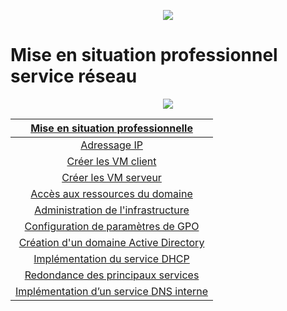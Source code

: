 <p align="center">
<a href="https://c.tenor.com/6ndm0Avg93MAAAAC/spy-x-family-anya.gif">
<img src="https://c.tenor.com/6ndm0Avg93MAAAAC/spy-x-family-anya.gif"/>
</a>
</p>

# Mise en situation professionnel service réseau 

<p align="center">
<a href="https://www.eni-training.com/portal/assets/images/logo_ENI_global.svg">
<img src="https://www.eni-training.com/portal/assets/images/logo_ENI_global.svg"/>
</a>
</p>


| <ins>**Mise en situation professionnelle**<ins> |
| :-----------------------------------------------------------------------------:   |
| [Adressage IP](https://github.com/MGNXYZ/MSP2/tree/main/Conception%20du%20plan%20d%E2%80%99adressage%20IPv4) |
| [Créer les VM client](https://github.com/MGNXYZ/MSP2/tree/main/Cr%C3%A9ation%20des%20VM%20client)  |
| [Créer les VM serveur](https://github.com/MGNXYZ/MSP2/tree/main/Cr%C3%A9ation%20des%20VM%20serveur)  |
| [Accès aux ressources du domaine](https://github.com/MGNXYZ/MSP2/tree/main/Acc%C3%A8s%20aux%20ressources%20du%20domaine)  |
| [Administration de l'infrastructure](https://github.com/MGNXYZ/MSP2/tree/main/Administration%20de%20l'infrastructure%20%22depuis%20sa%20chaise%22)  |
| [Configuration de paramètres de GPO](https://github.com/MGNXYZ/MSP2/tree/main/Configuration%20de%20param%C3%A8tres%20de%20GPO)  |
| [Création d'un domaine Active Directory](https://github.com/MGNXYZ/MSP2/tree/main/Cr%C3%A9ation%20d'un%20domaine%20Active%20Directory)  |
| [Implémentation du service DHCP](https://github.com/MGNXYZ/MSP2/tree/main/Impl%C3%A9mentation%20du%20service%20DHCP)  |
| [Redondance des principaux services](https://github.com/MGNXYZ/MSP2/tree/main/Redondance%20des%20principaux%20services)  |
| [Implémentation d’un service DNS interne](https://github.com/MGNXYZ/MSP2/tree/main/Impl%C3%A9mentation%20d%E2%80%99un%20service%20DNS%20interne)  |
